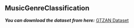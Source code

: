 ## MusicGenreClassification 

***You can download the dataset from here:*** [GTZAN Dataset](https://www.kaggle.com/andradaolteanu/gtzan-dataset-music-genre-classification)
